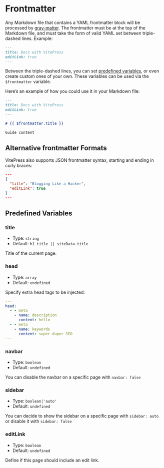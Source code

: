 # Frontmatter

Any Markdown file that contains a YAML frontmatter block will be processed by [gray-matter](https://github.com/jonschlinkert/gray-matter). The frontmatter must be at the top of the Markdown file, and must take the form of valid YAML set between triple-dashed lines. Example:

```md
---
title: Docs with VitePress
editLink: true
---
```

Between the triple-dashed lines, you can set [predefined variables](#predefined-variables), or even create custom ones of your own. These variables can be used via the <code>$frontmatter</code> variable.

Here’s an example of how you could use it in your Markdown file:

```md
---
title: Docs with VitePress
editLink: true
---

# {{ $frontmatter.title }}

Guide content
```

## Alternative frontmatter Formats

VitePress also supports JSON frontmatter syntax, starting and ending in curly braces:

```json
---
{
  "title": "Blogging Like a Hacker",
  "editLink": true
}
---
```

## Predefined Variables

### title

- Type: `string`
- Default: `h1_title || siteData.title`

Title of the current page.

### head

- Type: `array`
- Default: `undefined`

Specify extra head tags to be injected:

```yaml
---
head:
  - - meta
    - name: description
      content: hello
  - - meta
    - name: keywords
      content: super duper SEO
---

```

### navbar

- Type: `boolean`
- Default: `undefined`

You can disable the navbar on a specific page with `navbar: false`

### sidebar

- Type: `boolean|'auto'`
- Default: `undefined`

You can decide to show the sidebar on a specific page with `sidebar: auto` or disable it with `sidebar: false`

### editLink

- Type: `boolean`
- Default: `undefined`

Define if this page should include an edit link.
